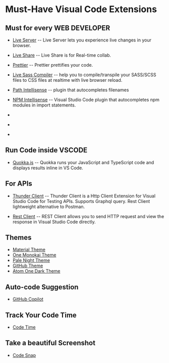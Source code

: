 # Must-Have Visual Code Extensions

## Must for every WEB DEVELOPER

- [Live Server](https://marketplace.visualstudio.com/items?itemName=ritwickdey.LiveServer)
  -- Live Server lets you experience live changes in your browser.

- [Live Share](https://marketplace.visualstudio.com/items?itemName=MS-vsliveshare.vsliveshare)
  -- Live Share is for Real-time collab.

- [Prettier](https://marketplace.visualstudio.com/items?itemName=esbenp.prettier-vscode)
  -- Prettier prettifies your code.

- [Live Sass Compiler](https://marketplace.visualstudio.com/items?itemName=ritwickdey.live-sass)
  -- help you to compile/transpile your SASS/SCSS files to CSS files at realtime with live browser reload.
- [Path Intellisense](https://marketplace.visualstudio.com/items?itemName=christian-kohler.path-intellisense)
  -- plugin that autocompletes filenames
- [NPM Intellisense](https://marketplace.visualstudio.com/items?itemName=christian-kohler.npm-intellisense)
  -- Visual Studio Code plugin that autocompletes npm modules in import statements.
- []()
- []()
- []()

## Run Code inside VSCODE

- [Quokka.js](https://quokkajs.com/)
  -- Quokka runs your JavaScript and TypeScript code and displays results inline in VS Code.

## For APIs

- [Thunder Client](https://marketplace.visualstudio.com/items?itemName=rangav.vscode-thunder-client)
  -- Thunder Client is a Http Client Extension for Visual Studio Code for Testing APIs. Supports Graphql query. Rest Client lightweight alternative to Postman.

- [Rest Client](https://marketplace.visualstudio.com/items?itemName=humao.rest-client)
  -- REST Client allows you to send HTTP request and view the response in Visual Studio Code directly.

## Themes

- [Material Theme](https://marketplace.visualstudio.com/items?itemName=Equinusocio.vsc-material-theme)
- [One Monokai Theme](https://marketplace.visualstudio.com/items?itemName=azemoh.one-monokai)
- [Pale Night Theme](https://marketplace.visualstudio.com/items?itemName=whizkydee.material-palenight-theme)
- [GitHub Theme](https://marketplace.visualstudio.com/items?itemName=GitHub.github-vscode-theme)
- [Atom One Dark Theme](https://marketplace.visualstudio.com/items?itemName=akamud.vscode-theme-onedark)

## Auto-code Suggestion

- [GitHub Copilot](https://marketplace.visualstudio.com/items?itemName=GitHub.copilot)

## Track Your Code Time

- [Code Time](https://marketplace.visualstudio.com/items?itemName=softwaredotcom.swdc-vscode)

## Take a beautiful Screenshot

- [Code Snap](https://marketplace.visualstudio.com/items?itemName=adpyke.codesnap)
